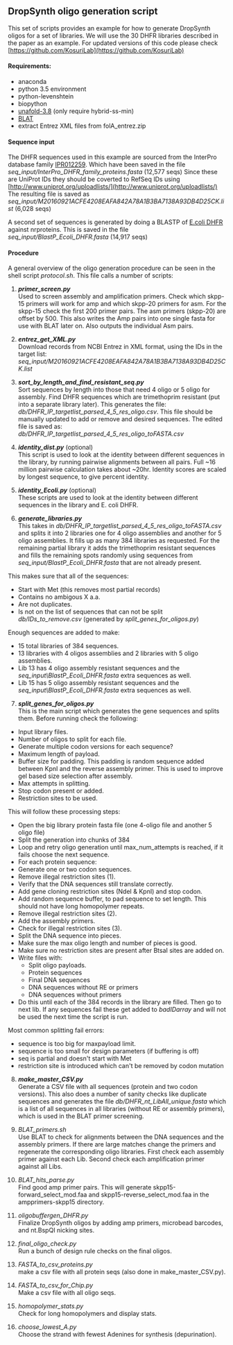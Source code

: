 ## DropSynth oligo generation script

This set of scripts provides an example for how to generate DropSynth oligos for a set of libraries. We will use the 30 DHFR libraries described in the paper as an example. For updated versions of this code please check [https://github.com/KosuriLab](https://github.com/KosuriLab)

#### Requirements:
* anaconda
 * python 3.5 environment
  * python-levenshtein
  * biopython  
* [unafold-3.8](http://www.unafold.org/) (only require hybrid-ss-min)
* [BLAT](https://genome.ucsc.edu/FAQ/FAQblat.html#blat3)
* extract Entrez XML files from folA_entrez.zip

#### Sequence input

The DHFR sequences used in this example are sourced from the InterPro database family [IPR012259](http://www.ebi.ac.uk/interpro/entry/IPR012259/proteins-matched). Which have been saved in the file _seq\_input/InterPro\_DHFR\_family\_proteins.fasta_ (12,577 seqs)
Since these are UniProt IDs they should be coverted to RefSeq IDs using [http://www.uniprot.org/uploadlists/](http://www.uniprot.org/uploadlists/) The resulting file is saved as _seq\_input/M20160921ACFE4208EAFA842A78A1B3BA7138A93DB4D25CK.list_ (6,028 seqs)

A second set of sequences is generated by doing a BLASTP of [E.coli DHFR](https://www.ncbi.nlm.nih.gov/protein/NP_414590.1) against nrproteins. This is saved in the file _seq\_input/BlastP\_Ecoli\_DHFR.fasta_ (14,917 seqs)

#### Procedure

A general overview of the oligo generation procedure can be seen in the shell script _protocol.sh_. This file calls a number of scripts:

1. **_primer\_screen.py_**  
Used to screen assembly and amplification primers. Check which skpp-15 primers will work for amp and which skpp-20 primers for asm. For the skpp-15 check the first 200 primer pairs. The asm primers (skpp-20) are offset by 500. This also writes the Amp pairs into one single fasta for use with BLAT later on. Also outputs the individual Asm pairs.

2. **_entrez\_get\_XML.py_**  
Download records from NCBI Entrez in XML format, using the IDs in the target list: _seq\_input/M20160921ACFE4208EAFA842A78A1B3BA7138A93DB4D25CK.list_

3. **_sort\_by\_length\_and\_find\_resistant\_seq.py_**  
Sort sequences by length into those that need 4 oligo or 5 oligo for assembly. Find DHFR sequences which are trimethoprim resistant (put into a separate library later). This generates the file: _db/DHFR\_IP\_targetlist\_parsed\_4\_5\_res\_oligo.csv_. This file should be manually updated to add or remove and desired sequences. The edited file is saved as: _db/DHFR\_IP\_targetlist\_parsed\_4\_5\_res\_oligo\_toFASTA.csv_

4. **_identity\_dist.py_** (optional)  
This script is used to look at the identity between different sequences in the library, by running pairwise alignments between all pairs. Full ~16 million pairwise calculation takes about ~20hr. Identity scores are scaled by longest sequence, to give percent identity.

5. **_identity\_Ecoli.py_** (optional)  
These scripts are used to look at the identity between different sequences in the library and E. coli DHFR.

6. **_generate\_libraries.py_**  
This takes in _db/DHFR\_IP\_targetlist\_parsed\_4\_5\_res\_oligo\_toFASTA.csv_ and splits it into 2 libraries one for 4 oligo assemblies and another for 5 oligo assemblies. It fills up as many 384 libraries as requested. For the remaining partial library it adds the trimethoprim resistant sequences and fills the remaining spots randomly using sequences from _seq\_input/BlastP\_Ecoli\_DHFR.fasta_ that are not already present.

 This makes sure that all of the sequences:
 * Start with Met (this removes most partial records)
 * Contains no ambigous X a.a.
 * Are not duplicates.
 * Is not on the list of sequences that can not be split _db/IDs\_to\_remove.csv_ (generated by _split\_genes\_for\_oligos.py_)

 Enough sequences are added to make:
 
 * 15 total libraries of 384 sequences.
 * 13 libraries with 4 oligos assemblies and 2 libraries  with 5 oligo assemblies.
 * Lib 13 has 4 oligo assembly resistant sequences and the _seq\_input\BlastP\_Ecoli\_DHFR.fasta_ extra sequences as well.
 * Lib 15 has 5 oligo assembly resistant sequences and the _seq\_input\BlastP\_Ecoli\_DHFR.fasta_ extra sequences as well.


7. **_split\_genes\_for\_oligos.py_**  
This is the main script which generates the gene sequences and splits them. Before running check the following:  
 * Input library files.
 * Number of oligos to split for each file.
 * Generate multiple codon versions for each sequence?
 * Maximum length of payload.
 * Buffer size for padding. This padding is random sequence added between KpnI and the reverse assembly primer. This is used to improve gel based size selection after assembly.
 * Max attempts in splitting.
 * Stop codon present or added.
 * Restriction sites to be used.

 This will follow these processing steps:  

 * Open the big library protein fasta file (one 4-oligo file and another 5 oligo file)
 * Split the generation into chunks of 384
 * Loop and retry oligo generation until max_num_attempts is reached, if it fails choose the next sequence. 
 * For each protein sequence:
  * Generate one or two codon sequences.
  * Remove illegal restriction sites (1).
  * Verify that the DNA sequences still translate correctly.
  * Add gene cloning restriction sites (NdeI & KpnI) and stop codon.
  * Add random sequence buffer, to pad sequence to set length. This should not have long homopolymer repeats.
  * Remove illegal restriction sites (2).
  * Add the assembly primers.
  * Check for illegal restriction sites (3).
  * Split the DNA sequence into pieces.
  * Make sure the max oligo length and number of pieces is good.
  * Make sure no restriction sites are present after BtsaI sites are added on.
  * Write files with:
     * Split oligo payloads.
     * Protein sequences
     * Final DNA sequences
     * DNA sequences without RE or primers
     * DNA sequences without primers
  * Do this until each of the 384 records in the library are filled. Then go to next lib. If any sequences fail these get added to _badIDarray_ and will not be used the next time the script is run.

  Most common splitting fail errors:

  * sequence is too big for maxpayload limit.
  * sequence is too small for design parameters (if buffering is off)
  * seq is partial and doesn't start with Met
  * restriction site is introduced which can't be removed by codon mutation

8. **_make\_master\_CSV.py_**  
Generate a CSV file with all sequences (protein and two codon versions). This also does a number of sanity checks like duplicate sequences and generates the file _db/DHFR\_nt\_LibAll\_unique.fasta_ which is a list of all sequences in all libraries (without RE or assembly primers), which is used in the BLAT primer screening.

9. _BLAT\_primers.sh_  
Use BLAT to check for alignments between the DNA sequences and the assembly primers. If there are large matches change the primers and regenerate the corresponding oligo libraries. First check each assembly primer against each Lib. Second check each amplification primer against all Libs.

10. _BLAT\_hits\_parse.py_  
Find good amp primer pairs. This will generate skpp15-forward_select_mod.faa and skpp15-reverse_select_mod.faa in the ampprimers-skpp15 directory.

11. _oligobuffergen\_DHFR.py_  
Finalize DropSynth oligos by adding amp primers, microbead barcodes, and nt.BspQI nicking sites.

12. _final\_oligo\_check.py_  
Run a bunch of design rule checks on the final oligos.

13. _FASTA\_to\_csv\_proteins.py_  
make a csv file with all protein seqs (also done in make_master_CSV.py).

14. _FASTA\_to\_csv\_for\_Chip.py_  
Make a csv file with all oligo seqs.

15. _homopolymer\_stats.py_  
Check for long homopolymers and display stats.

16. _choose\_lowest\_A.py_  
Choose the strand with fewest Adenines for synthesis (depurination).


